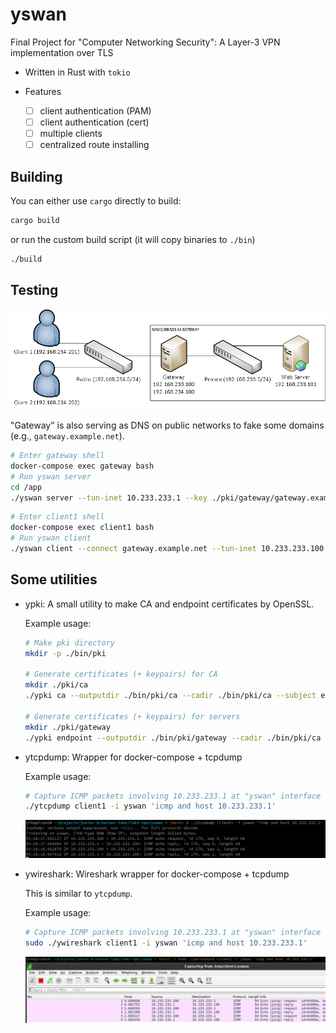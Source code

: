 # yswan

Final Project for "Computer Networking Security": A Layer-3 VPN implementation over TLS

* Written in Rust with `tokio`

* Features
  - [ ] client authentication (PAM)
  - [ ] client authentication (cert)
  - [ ] multiple clients
  - [ ] centralized route installing

## Building

You can either use `cargo` directly to build:

```bash
cargo build
```

or run the custom build script (it will copy binaries to `./bin`)

```bash
./build
```

## Testing

![testing](./assets/testing.png)

"Gateway" is also serving as DNS on public networks to fake some domains (e.g., `gateway.example.net`).

```bash
# Enter gateway shell
docker-compose exec gateway bash
# Run yswan server
cd /app
./yswan server --tun-inet 10.233.233.1 --key ./pki/gateway/gateway.example.net.key --cert ./pki/gateway/gateway.example.net.pem --cacert ./pki/ca/ca.pem
```

```bash
# Enter client1 shell
docker-compose exec client1 bash
# Run yswan client
./yswan client --connect gateway.example.net --tun-inet 10.233.233.100 --cacert ./pki/ca/ca.pem --cert _ --key _
```

## Some utilities
* ypki: A small utility to make CA and endpoint certificates by OpenSSL.

  Example usage:
  ```bash
  # Make pki directory
  mkdir -p ./bin/pki
  
  # Generate certificates (+ keypairs) for CA
  mkdir ./pki/ca
  ./ypki ca --outputdir ./bin/pki/ca --cadir ./bin/pki/ca --subject example-ca --days 3650

  # Generate certificates (+ keypairs) for servers
  mkdir ./pki/gateway
  ./ypki endpoint --outputdir ./bin/pki/gateway --cadir ./bin/pki/ca --subject gateway.example.net --days 180
  ```

* ytcpdump: Wrapper for docker-compose + tcpdump

  Example usage:
  ```bash
  # Capture ICMP packets involving 10.233.233.1 at "yswan" interface on service "client1"
  ./ytcpdump client1 -i yswan 'icmp and host 10.233.233.1'
  ```

  ![ytcpdump](./assets/ytcpdump.png)

* ywireshark: Wireshark wrapper for docker-compose + tcpdump

  This is similar to `ytcpdump`.

  Example usage:
  ```bash
  # Capture ICMP packets involving 10.233.233.1 at "yswan" interface on service "client1"
  sudo ./ywireshark client1 -i yswan 'icmp and host 10.233.233.1'
  ```

  ![ywireshark](./assets/ywireshark.png)